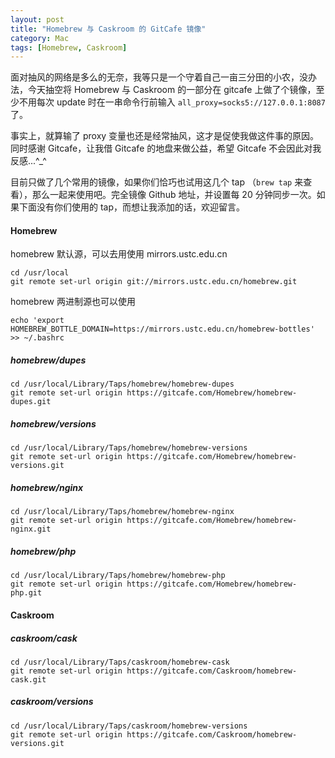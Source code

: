 ```yaml
---
layout: post
title: "Homebrew 与 Caskroom 的 GitCafe 镜像"
category: Mac
tags: [Homebrew, Caskroom]
---
```


面对抽风的网络是多么的无奈，我等只是一个守着自己一亩三分田的小农，没办法，今天抽空将 Homebrew 与 Caskroom 的一部分在 gitcafe 上做了个镜像，至少不用每次 update 时在一串命令行前输入 `all_proxy=socks5://127.0.0.1:8087` 了。

事实上，就算输了 proxy 变量也还是经常抽风，这才是促使我做这件事的原因。同时感谢 Gitcafe，让我借 Gitcafe 的地盘来做公益，希望 Gitcafe 不会因此对我反感...^_^

<!-- more -->
目前只做了几个常用的镜像，如果你们恰巧也试用这几个 tap （`brew tap` 来查看），那么一起来使用吧。完全镜像 Github 地址，并设置每 20 分钟同步一次。如果下面没有你们使用的 tap，而想让我添加的话，欢迎留言。

#### Homebrew

homebrew 默认源，可以去用使用 mirrors.ustc.edu.cn

```
cd /usr/local
git remote set-url origin git://mirrors.ustc.edu.cn/homebrew.git
```

homebrew 两进制源也可以使用

```
echo 'export HOMEBREW_BOTTLE_DOMAIN=https://mirrors.ustc.edu.cn/homebrew-bottles' >> ~/.bashrc
```

##### homebrew/dupes

```
cd /usr/local/Library/Taps/homebrew/homebrew-dupes
git remote set-url origin https://gitcafe.com/Homebrew/homebrew-dupes.git
```

##### homebrew/versions

```
cd /usr/local/Library/Taps/homebrew/homebrew-versions
git remote set-url origin https://gitcafe.com/Homebrew/homebrew-versions.git
```

##### homebrew/nginx

```
cd /usr/local/Library/Taps/homebrew/homebrew-nginx
git remote set-url origin https://gitcafe.com/Homebrew/homebrew-nginx.git
```

##### homebrew/php

```
cd /usr/local/Library/Taps/homebrew/homebrew-php
git remote set-url origin https://gitcafe.com/Homebrew/homebrew-php.git
```

#### Caskroom

##### caskroom/cask

```
cd /usr/local/Library/Taps/caskroom/homebrew-cask
git remote set-url origin https://gitcafe.com/Caskroom/homebrew-cask.git
```

##### caskroom/versions

```
cd /usr/local/Library/Taps/caskroom/homebrew-versions
git remote set-url origin https://gitcafe.com/Caskroom/homebrew-versions.git
```
